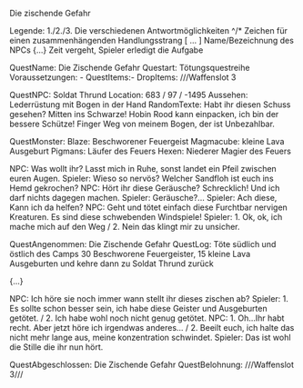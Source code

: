 Die zischende Gefahr





Legende:
1./2./3.          Die verschiedenen Antwortmöglichkeiten
^/*              Zeichen für einen zusammenhängenden Handlungsstrang
[ … ]             Name/Bezeichnung des NPCs
{...}        Zeit vergeht, Spieler erledigt die Aufgabe


QuestName: Die Zischende Gefahr
Questart: Tötungsquestreihe
Voraussetzungen: -
QuestItems:-
DropItems: ///Waffenslot 3



QuestNPC: Soldat Thrund
Location: 683 / 97 / -1495
Aussehen: Lederrüstung mit Bogen in der Hand
RandomTexte: 
Habt ihr diesen Schuss gesehen? Mitten ins Schwarze!
Hobin Rood kann einpacken, ich bin der bessere Schütze!
Finger Weg von meinem Bogen, der ist Unbezahlbar.

QuestMonster: 
Blaze: Beschworener Feuergeist
Magmacube: kleine Lava Ausgeburt
Pigmans: Läufer des Feuers
Hexen: Niederer Magier des Feuers




NPC: Was wollt ihr? Lasst mich in Ruhe, sonst landet ein Pfeil zwischen euren Augen.
Spieler: Wieso so nervös? Welcher Sandfloh ist euch ins Hemd gekrochen?
NPC: Hört ihr diese Geräusche? Schrecklich! Und ich darf nichts dagegen machen.
Spieler: Geräusche?... 
Spieler: Ach diese, Kann ich da helfen?
NPC: Geht und tötet einfach diese Furchtbar nervigen Kreaturen. Es sind diese schwebenden Windspiele!
Spieler: 1. Ok, ok, ich mache mich auf den Weg / 2. Nein das klingt mir zu unsicher.

QuestAngenommen: Die Zischende Gefahr
QuestLog: Töte südlich und östlich des Camps 30 Beschworene Feuergeister, 15 kleine Lava Ausgeburten und kehre dann zu Soldat Thrund zurück

{...}

NPC: Ich höre sie noch immer wann stellt ihr dieses zischen ab?
Spieler: 1. Es sollte schon besser sein, ich habe diese Geister und Ausgeburten getötet. / 2. Ich habe wohl noch nicht genug getötet.
NPC: 1. Oh...Ihr habt recht. Aber jetzt höre ich irgendwas anderes... / 2. Beeilt euch, ich halte das nicht mehr lange aus, meine konzentration schwindet.
Spieler: Das ist wohl die Stille die ihr nun hört. 

QuestAbgeschlossen: Die Zischende Gefahr
QuestBelohnung: ///Waffenslot 3///







